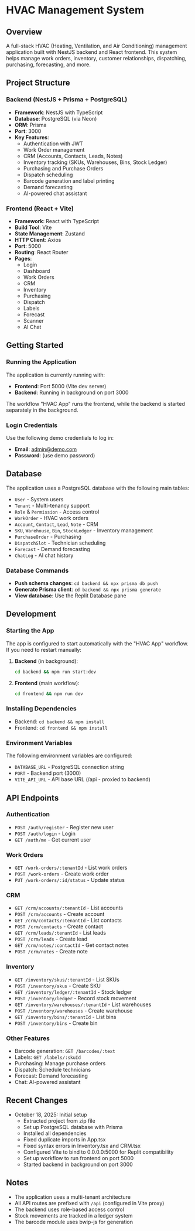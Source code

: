 # HVAC Management System

## Overview
A full-stack HVAC (Heating, Ventilation, and Air Conditioning) management application built with NestJS backend and React frontend. This system helps manage work orders, inventory, customer relationships, dispatching, purchasing, forecasting, and more.

## Project Structure

### Backend (NestJS + Prisma + PostgreSQL)
- **Framework**: NestJS with TypeScript
- **Database**: PostgreSQL (via Neon)
- **ORM**: Prisma
- **Port**: 3000
- **Key Features**:
  - Authentication with JWT
  - Work Order management
  - CRM (Accounts, Contacts, Leads, Notes)
  - Inventory tracking (SKUs, Warehouses, Bins, Stock Ledger)
  - Purchasing and Purchase Orders
  - Dispatch scheduling
  - Barcode generation and label printing
  - Demand forecasting
  - AI-powered chat assistant

### Frontend (React + Vite)
- **Framework**: React with TypeScript
- **Build Tool**: Vite
- **State Management**: Zustand
- **HTTP Client**: Axios
- **Port**: 5000
- **Routing**: React Router
- **Pages**:
  - Login
  - Dashboard
  - Work Orders
  - CRM
  - Inventory
  - Purchasing
  - Dispatch
  - Labels
  - Forecast
  - Scanner
  - AI Chat

## Getting Started

### Running the Application
The application is currently running with:
- **Frontend**: Port 5000 (Vite dev server)
- **Backend**: Running in background on port 3000

The workflow "HVAC App" runs the frontend, while the backend is started separately in the background.

### Login Credentials
Use the following demo credentials to log in:
- **Email**: admin@demo.com
- **Password**: (use demo password)

## Database

The application uses a PostgreSQL database with the following main tables:
- `User` - System users
- `Tenant` - Multi-tenancy support
- `Role` & `Permission` - Access control
- `WorkOrder` - HVAC work orders
- `Account`, `Contact`, `Lead`, `Note` - CRM
- `SKU`, `Warehouse`, `Bin`, `StockLedger` - Inventory management
- `PurchaseOrder` - Purchasing
- `DispatchSlot` - Technician scheduling
- `Forecast` - Demand forecasting
- `ChatLog` - AI chat history

### Database Commands
- **Push schema changes**: `cd backend && npx prisma db push`
- **Generate Prisma client**: `cd backend && npx prisma generate`
- **View database**: Use the Replit Database pane

## Development

### Starting the App
The app is configured to start automatically with the "HVAC App" workflow. If you need to restart manually:

1. **Backend** (in background):
   ```bash
   cd backend && npm run start:dev
   ```

2. **Frontend** (main workflow):
   ```bash
   cd frontend && npm run dev
   ```

### Installing Dependencies
- Backend: `cd backend && npm install`
- Frontend: `cd frontend && npm install`

### Environment Variables
The following environment variables are configured:
- `DATABASE_URL` - PostgreSQL connection string
- `PORT` - Backend port (3000)
- `VITE_API_URL` - API base URL (/api - proxied to backend)

## API Endpoints

### Authentication
- `POST /auth/register` - Register new user
- `POST /auth/login` - Login
- `GET /auth/me` - Get current user

### Work Orders
- `GET /work-orders/:tenantId` - List work orders
- `POST /work-orders` - Create work order
- `PUT /work-orders/:id/status` - Update status

### CRM
- `GET /crm/accounts/:tenantId` - List accounts
- `POST /crm/accounts` - Create account
- `GET /crm/contacts/:tenantId` - List contacts
- `POST /crm/contacts` - Create contact
- `GET /crm/leads/:tenantId` - List leads
- `POST /crm/leads` - Create lead
- `GET /crm/notes/:contactId` - Get contact notes
- `POST /crm/notes` - Create note

### Inventory
- `GET /inventory/skus/:tenantId` - List SKUs
- `POST /inventory/skus` - Create SKU
- `GET /inventory/ledger/:tenantId` - Stock ledger
- `POST /inventory/ledger` - Record stock movement
- `GET /inventory/warehouses/:tenantId` - List warehouses
- `POST /inventory/warehouses` - Create warehouse
- `GET /inventory/bins/:tenantId` - List bins
- `POST /inventory/bins` - Create bin

### Other Features
- Barcode generation: `GET /barcodes/:text`
- Labels: `GET /labels/:skuId`
- Purchasing: Manage purchase orders
- Dispatch: Schedule technicians
- Forecast: Demand forecasting
- Chat: AI-powered assistant

## Recent Changes
- October 18, 2025: Initial setup
  - Extracted project from zip file
  - Set up PostgreSQL database with Prisma
  - Installed all dependencies
  - Fixed duplicate imports in App.tsx
  - Fixed syntax errors in Inventory.tsx and CRM.tsx
  - Configured Vite to bind to 0.0.0.0:5000 for Replit compatibility
  - Set up workflow to run frontend on port 5000
  - Started backend in background on port 3000

## Notes
- The application uses a multi-tenant architecture
- All API routes are prefixed with `/api` (configured in Vite proxy)
- The backend uses role-based access control
- Stock movements are tracked in a ledger system
- The barcode module uses bwip-js for generation
